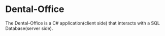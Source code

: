 Dental-Office
=============

The Dental-Office is a C# application(client side) that interacts with a SQL Database(server side).

